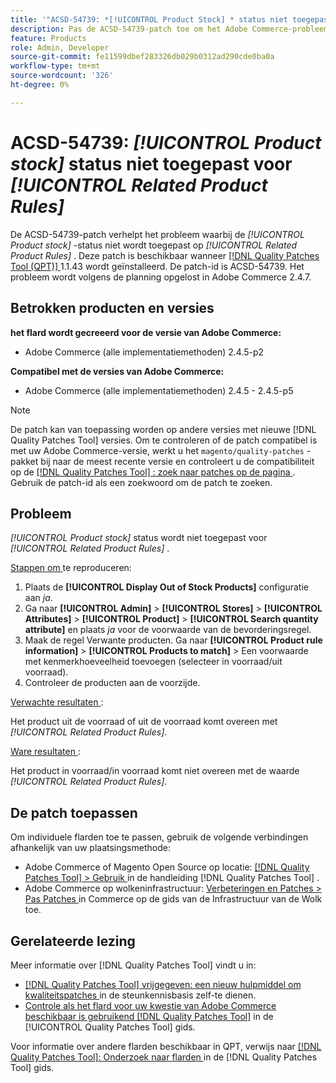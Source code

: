 ```yaml
---
title: '"ACSD-54739: *[!UICONTROL Product Stock] * status niet toegepast voor *[!UICONTROL Related Product Rules] *'''
description: Pas de ACSD-54739-patch toe om het Adobe Commerce-probleem op te lossen waarbij de *[!UICONTROL Product Stock]*-status niet wordt toegepast voor *[!UICONTROL Related Product Rules]*.
feature: Products
role: Admin, Developer
source-git-commit: fe11599dbef283326db029b0312ad290cde0ba0a
workflow-type: tm+mt
source-wordcount: '326'
ht-degree: 0%

---
```


# ACSD-54739: *[!UICONTROL Product stock]* status niet toegepast voor *[!UICONTROL Related Product Rules]*

De ACSD-54739-patch verhelpt het probleem waarbij de *[!UICONTROL Product stock]* -status niet wordt toegepast op *[!UICONTROL Related Product Rules]* . Deze patch is beschikbaar wanneer [[!DNL Quality Patches Tool (QPT)] ](https://experienceleague.adobe.com/en/docs/commerce-knowledge-base/kb/announcements/commerce-announcements/magento-quality-patches-released-new-tool-to-self-serve-quality-patches) 1.1.43 wordt geïnstalleerd. De patch-id is ACSD-54739. Het probleem wordt volgens de planning opgelost in Adobe Commerce 2.4.7.

## Betrokken producten en versies

**het flard wordt gecreeerd voor de versie van Adobe Commerce:**

* Adobe Commerce (alle implementatiemethoden) 2.4.5-p2

**Compatibel met de versies van Adobe Commerce:**

* Adobe Commerce (alle implementatiemethoden) 2.4.5 - 2.4.5-p5

>[!NOTE]
>
>De patch kan van toepassing worden op andere versies met nieuwe [!DNL Quality Patches Tool] versies. Om te controleren of de patch compatibel is met uw Adobe Commerce-versie, werkt u het `magento/quality-patches` -pakket bij naar de meest recente versie en controleert u de compatibiliteit op de [[!DNL Quality Patches Tool] : zoek naar patches op de pagina ](https://experienceleague.adobe.com/tools/commerce-quality-patches/index.html) . Gebruik de patch-id als een zoekwoord om de patch te zoeken.

## Probleem

*[!UICONTROL Product stock]* status wordt niet toegepast voor *[!UICONTROL Related Product Rules]* .

<u> Stappen om </u> te reproduceren:

1. Plaats de **[!UICONTROL Display Out of Stock Products]** configuratie aan *ja*.
1. Ga naar **[!UICONTROL Admin]** > **[!UICONTROL Stores]** > **[!UICONTROL Attributes]** > **[!UICONTROL Product]** > **[!UICONTROL Search quantity attribute]** en plaats *ja* voor de voorwaarde van de bevorderingsregel.
1. Maak de regel Verwante producten. Ga naar **[!UICONTROL Product rule information]** > **[!UICONTROL Products to match]** > Een voorwaarde met kenmerkhoeveelheid toevoegen (selecteer in voorraad/uit voorraad).
1. Controleer de producten aan de voorzijde.

<u> Verwachte resultaten </u>:

Het product uit de voorraad of uit de voorraad komt overeen met *[!UICONTROL Related Product Rules]*.

<u> Ware resultaten </u>:

Het product in voorraad/in voorraad komt niet overeen met de waarde *[!UICONTROL Related Product Rules]*.

## De patch toepassen

Om individuele flarden toe te passen, gebruik de volgende verbindingen afhankelijk van uw plaatsingsmethode:

* Adobe Commerce of Magento Open Source op locatie: [[!DNL Quality Patches Tool]  > Gebruik ](/help/tools/quality-patches-tool/usage.md) in de handleiding [!DNL Quality Patches Tool] .
* Adobe Commerce op wolkeninfrastructuur: [ Verbeteringen en Patches > Pas Patches ](https://experienceleague.adobe.com/docs/commerce-cloud-service/user-guide/develop/upgrade/apply-patches.html) in Commerce op de gids van de Infrastructuur van de Wolk toe.

## Gerelateerde lezing

Meer informatie over [!DNL Quality Patches Tool] vindt u in:

* [[!DNL Quality Patches Tool]  vrijgegeven: een nieuw hulpmiddel om kwaliteitspatches ](https://experienceleague.adobe.com/en/docs/commerce-knowledge-base/kb/announcements/commerce-announcements/magento-quality-patches-released-new-tool-to-self-serve-quality-patches) in de steunkennisbasis zelf-te dienen.
* [ Controle als het flard voor uw kwestie van Adobe Commerce beschikbaar is gebruikend  [!DNL Quality Patches Tool]](/help/tools/quality-patches-tool/patches-available-in-qpt/check-patch-for-magento-issue-with-magento-quality-patches.md) in de [!UICONTROL Quality Patches Tool] gids.


Voor informatie over andere flarden beschikbaar in QPT, verwijs naar [[!DNL Quality Patches Tool]: Onderzoek naar flarden ](https://experienceleague.adobe.com/tools/commerce-quality-patches/index.html) in de [!DNL Quality Patches Tool] gids.
